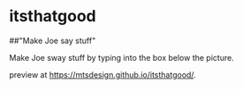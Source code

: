 # itsthatgood
##"Make Joe say stuff"

Make Joe sway stuff by typing into the box below the picture.

preview at
https://mtsdesign.github.io/itsthatgood/.
